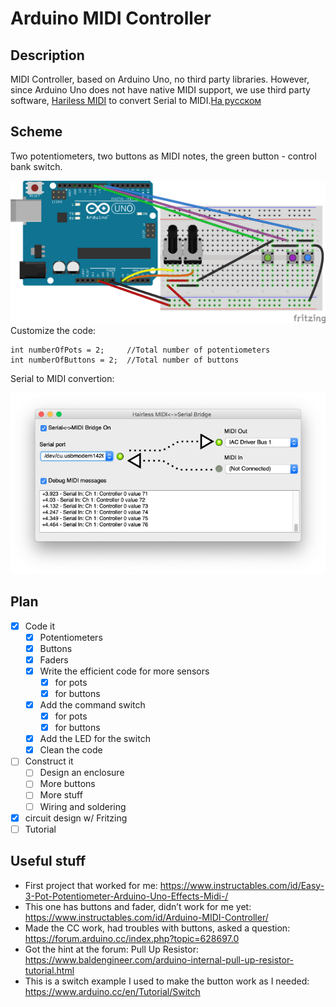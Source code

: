 # Arduino MIDI Controller

## Description

MIDI Controller, based on Arduino Uno, no third party libraries. 
However, since Arduino Uno does not have native MIDI support, we use third party software, [Hariless MIDI](https://projectgus.github.io/hairless-midiserial/) to convert Serial to MIDI.[На русском](https://viktorgordienko.com/arduino-midi-controller)

## Scheme
Two potentiometers, two buttons as MIDI notes, the green button - control bank switch.

![Breadboard](ArduinoMIDIController_bb.png)
Customize the code:
```
int numberOfPots = 2;     //Total number of potentiometers
int numberOfButtons = 2;  //Total number of buttons
```

Serial to MIDI convertion:

![Hairless MIDI](hairless-midi.png)
## Plan
- [x] Code it
    - [x] Potentiometers
    - [x] Buttons
    - [x] Faders
    - [x] Write the efficient code for more sensors
        - [x] for pots
        - [x] for buttons
    - [x] Add the command switch
        - [x] for pots
        - [x] for buttons
    - [x] Add the LED for the switch
    - [x] Clean the code
- [ ] Construct it
    - [ ] Design an enclosure
    - [ ] More buttons
    - [ ] More stuff
    - [ ] Wiring and soldering
- [x] circuit design w/ Fritzing
- [ ] Tutorial

## Useful stuff

- First project that worked for me:
https://www.instructables.com/id/Easy-3-Pot-Potentiometer-Arduino-Uno-Effects-Midi-/
- This one has buttons and fader, didn’t work for me yet:
https://www.instructables.com/id/Arduino-MIDI-Controller/
- Made the CC work, had troubles with buttons, asked a question:
https://forum.arduino.cc/index.php?topic=628697.0
- Got the hint at the forum: Pull Up Resistor: 
https://www.baldengineer.com/arduino-internal-pull-up-resistor-tutorial.html
- This is a switch example I used to make the button work as I needed:
https://www.arduino.cc/en/Tutorial/Switch

